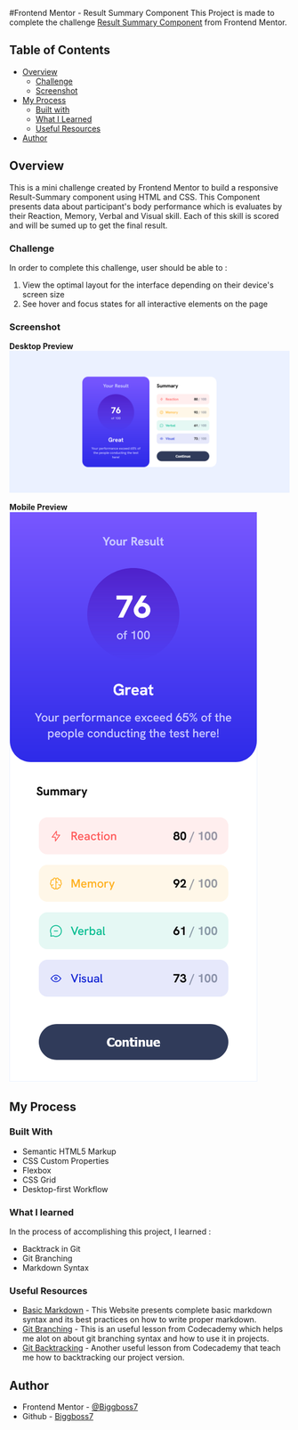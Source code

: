 #Frontend Mentor - Result Summary Component
This Project is made to complete the challenge [Result Summary Component](https://www.frontendmentor.io/challenges/results-summary-component-CE_K6s0ma) from Frontend Mentor.
## Table of Contents
- [Overview](#overview)
  - [Challenge](#challenge)
  - [Screenshot](#screenshot)
- [My Process](#my-process)
  - [Built with](#built-with)
  - [What I Learned](#what-i-learned)
  - [Useful Resources](useful-resources)
- [Author](#author)

## Overview
This is a mini challenge created by Frontend Mentor to build a responsive Result-Summary component using HTML and CSS. This Component presents
data about participant's body performance which is evaluates by their Reaction, Memory, Verbal 
and Visual skill. Each of this skill is scored and will be sumed up to get the final result.

### Challenge
In order to complete this challenge, user should be able to :
1. View the optimal layout for the interface depending on their device's screen size
2. See hover and focus states for all interactive elements on the page

### Screenshot
**Desktop Preview**
![Result-Summary on Desktop Preview](./assets/images/Desktop-Preview.png)

**Mobile Preview**
![Result-Summary on Mobile Preview](./assets/images/Mobile-Preview.png)

## My Process
### Built With
- Semantic HTML5 Markup
- CSS Custom Properties
- Flexbox
- CSS Grid
- Desktop-first Workflow

### What I learned
In the process of accomplishing this project, I learned :
- Backtrack in Git
- Git Branching
- Markdown Syntax

### Useful Resources
- [Basic Markdown](https://www.markdownguide.org/basic-syntax/) - This Website presents complete basic markdown syntax and its best practices on how to write proper markdown.
- [Git Branching](https://www.codecademy.com/journeys/full-stack-engineer/paths/fscj-22-front-end-development/tracks/fscj-22-git-and-github-part-ii/modules/wdcp-22-git-branching-fb427e84-b1d4-439b-ade9-cb528c092fdd/lessons/git-branching/exercises/branch-review) - This is an useful lesson from Codecademy which helps me alot on about git branching syntax and how to use it in projects.
- [Git Backtracking](https://www.codecademy.com/journeys/full-stack-engineer/paths/fscj-22-building-interactive-websites/tracks/fscj-22-git-and-github-part-i/modules/wdcp-22-important-git-operations-da30bb5a-8cd0-4294-b963-9841dd1c22db/lessons/git-backtracking) - Another useful lesson from Codecademy that teach me how to backtracking our project version.

## Author
- Frontend Mentor - [@Biggboss7](frontendmentor.io/profile/Biggboss7)
- Github - [Biggboss7](https://github.com/Biggboss7)
